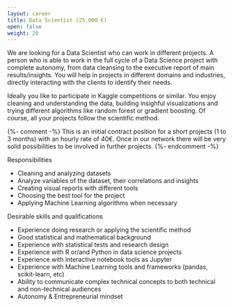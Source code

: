 ```yaml
---
layout: career
title: Data Scientist (25.000 €)
open: false
weight: 20
---
```


We are looking for a Data Scientist who can work in different projects. A person who is able to work in the full cycle of a Data Science project with complete autonomy, from data cleansing to the executive report of main results/insights. You will help in projects in different domains and industries, directly interacting with the clients to identify their needs.
 
Ideally you like to participate in Kaggle competitions or similar. You enjoy cleaning and understanding the data, building insighful visualizations and trying different algorithms like random forest or gradient boosting. Of course, all your projects follow the scientific method.

{%- comment -%}
This is an initial contract position for a short projects (1 to 3 months) with an hourly rate of 40€. Once in our network there will be very solid possibilities to be involved in further projects.
{%- endcomment -%}

Responsibilities
* Cleaning and analyzing datasets
* Analyze variables of the dataset, their correlations and insights
* Creating visual reports with different tools
* Choosing the best tool for the project
* Applying Machine Learning algorithms when necessary

Desirable skills and qualifications
* Experience doing research or applying the scientific method
* Good statistical and mathematical background
* Experience with statistical tests and research design
* Experience with R or/and Python in data science projects
* Experience with interactive notebook tools as Jupyter
* Experience with Machine Learning tools and frameworks (pandas, scikit-learn, etc)
* Ability to communicate complex technical concepts to both technical and non-technical audiences 
* Autonomy & Entrepreneurial mindset
